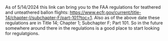 As of 5/14/2024 this link can bring you to the FAA regulations for teathered and unteathered ballon flights: https://www.ecfr.gov/current/title-14/chapter-I/subchapter-F/part-101?toc=1. 
Also as of the above date these regulations are in Title 14; Chapter 1; Subchapter F; Part 101. So in the future somewhere around there in the regulations is a good place to start looking for regulatgions.
